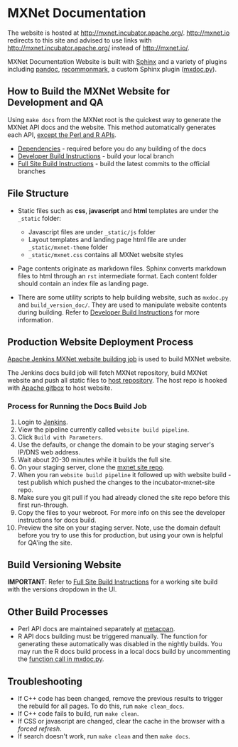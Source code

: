 # MXNet Documentation

The website is hosted at http://mxnet.incubator.apache.org/.
http://mxnet.io redirects to this site and advised to use links with http://mxnet.incubator.apache.org/ instead of http://mxnet.io/.

MXNet Documentation Website is built with [Sphinx](http://www.sphinx-doc.org) and a variety of plugins including [pandoc](https://pandoc.org/), [recommonmark](https://github.com/rtfd/recommonmark), a custom Sphinx plugin ([mxdoc.py](https://github.com/apache/incubator-mxnet/blob/master/docs/mxdoc.py)).


## How to Build the MXNet Website for Development and QA

Using `make docs` from the MXNet root is the quickest way to generate the MXNet API docs and the website. This method automatically generates each API, [except the Perl and R APIs](#other-build-processes).

* [Dependencies](https://github.com/apache/incubator-mxnet/tree/master/docs/build_version_doc#dependencies) - required before you do any building of the docs
* [Developer Build Instructions](https://github.com/apache/incubator-mxnet/tree/master/docs/build_version_doc#developer-instructions) - build your local branch
* [Full Site Build Instructions](https://github.com/apache/incubator-mxnet/tree/master/docs/build_version_doc#full-website-build) - build the latest commits to the official branches


## File Structure

* Static files such as **css**, **javascript** and **html** templates are under the `_static` folder:
  - Javascript files are under `_static/js` folder
  - Layout templates and landing page html file are under `_static/mxnet-theme` folder
  - `_static/mxnet.css` contains all MXNet website styles

* Page contents originate as markdown files. Sphinx converts markdown files to html through an `rst` intermediate format. Each content folder should contain an index file as landing page.

* There are some utility scripts to help building website, such as `mxdoc.py` and `build_version_doc/`. They are used to manipulate website contents during building. Refer to [Developer Build Instructions](https://github.com/apache/incubator-mxnet/tree/master/docs/build_version_doc#developer-instructions) for more information.


## Production Website Deployment Process

[Apache Jenkins MXNet website building job](https://builds.apache.org/job/incubator-mxnet-build-site/) is used to build MXNet website.

The Jenkins docs build job will fetch MXNet repository, build MXNet website and push all static files to [host repository](https://github.com/apache/incubator-mxnet-site.git).
The host repo is hooked with [Apache gitbox](https://gitbox.apache.org/repos/asf?p=incubator-mxnet-site.git;a=summary) to host website.

### Process for Running the Docs Build Job

1. Login to [Jenkins](http://jenkins.mxnet-ci.amazon-ml.com/).
1. View the pipeline currently called `website build pipeline`.
1. Click `Build with Parameters`.
1. Use the defaults, or change the domain to be your staging server's IP/DNS web address.
1. Wait about 20-30 minutes while it builds the full site.
1. On your staging server, clone the [mxnet site repo](https://github.com/apache/incubator-mxnet-site.git).
1. When you ran `website build pipeline` it followed up with website build - test publish which pushed the changes to the incubator-mxnet-site repo.
1. Make sure you git pull if you had already cloned the site repo before this first run-through.
1. Copy the files to your webroot. For more info on this see the developer instructions for docs build.
1. Preview the site on your staging server. Note, use the domain default before you try to use this for production, but using your own is helpful for QA'ing the site.


## Build Versioning Website

**IMPORTANT**: Refer to [Full Site Build Instructions](https://github.com/apache/incubator-mxnet/tree/master/docs/build_version_doc#full-website-build) for a working site build with the versions dropdown in the UI.


## Other Build Processes

* Perl API docs are maintained separately at [metacpan](https://metacpan.org/release/AI-MXNet).
* R API docs building must be triggered manually. The function for generating these automatically was disabled in the nightly builds. You may run the R docs build process in a local docs build by uncommenting the [function call in mxdoc.py](https://github.com/apache/incubator-mxnet/blob/master/docs/mxdoc.py#L378).


## Troubleshooting

- If C++ code has been changed, remove the previous results to trigger the rebuild for all pages. To do this, run `make clean_docs`.
- If C++ code fails to build, run `make clean`.
- If CSS or javascript are changed, clear the cache in the browser with a *forced refresh*.
- If search doesn't work, run `make clean` and then `make docs`.
